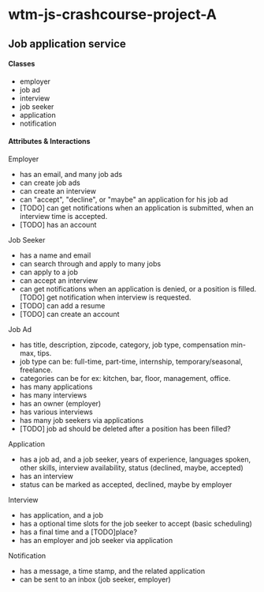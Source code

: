 # wtm-js-crashcourse-project-A
## Job application service

#### Classes
- employer
- job ad
- interview
- job seeker
- application
- notification

#### Attributes & Interactions
Employer
- has an email, and many job ads
- can create job ads
- can create an interview
- can "accept", "decline", or "maybe" an application for his job ad
- [TODO] can get notifications when an application is submitted, when an interview time is accepted.
- [TODO] has an account

Job Seeker
- has a name and email
- can search through and apply to many jobs
- can apply to a job
- can accept an interview
- can get notifications when an application is denied, or a position is filled. [TODO] get notification when interview is requested.
- [TODO] can add a resume
- [TODO] can create an account

Job Ad
- has title, description, zipcode, category, job type, compensation min-max, tips.
- job type can be: full-time, part-time, internship, temporary/seasonal, freelance. 
- categories can be for ex: kitchen, bar, floor, management, office.  
- has many applications
- has many interviews
- has an owner (employer)
- has various interviews
- has many job seekers via applications
- [TODO] job ad should be deleted after a position has been filled?

Application
- has a job ad, and a job seeker, years of experience, languages spoken, other skills, interview availability, status (declined, maybe, accepted)
- has an interview
- status can be marked as accepted, declined, maybe by employer

Interview
- has application, and a job
- has a optional time slots for the job seeker to accept (basic scheduling)
- has a final time and a [TODO]place?
- has an employer and job seeker via application

Notification
- has a message, a time stamp, and the related application
- can be sent to an inbox (job seeker, employer)
